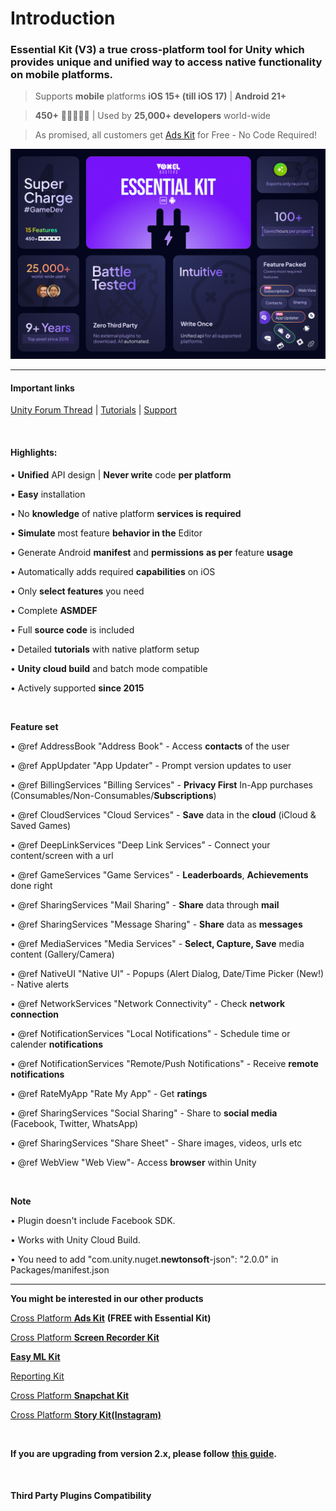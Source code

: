 # Introduction

### **Essential Kit (V3)** a true cross-platform tool for Unity which provides unique and unified way to access native functionality on mobile platforms.

> Supports **mobile** platforms **iOS 15+ (till iOS 17)** | **Android 21+**

> **450+** 🌟🌟🌟🌟🌟 | Used by **25,000+ developers** world-wide

> As promised, all customers get [Ads Kit](https://u3d.as/37du "https://u3d.as/37du") for Free - No Code Required!

![](resources/v3/asset-store/cover.png)

* * *

#### **Important links**

[Unity Forum Thread](http://bit.ly/1Ldxu4f "http://bit.ly/1Ldxu4f") | [Tutorials](https://assetstore.essentialkit.voxelbusters.com/ "https://assetstore.essentialkit.voxelbusters.com/") | [Support](https://discord.gg/y4kQAefbJ8 "https://discord.gg/y4kQAefbJ8")

<br>

#### **Highlights:**

• **Unified** API design | **Never write** code **per platform**

• **Easy** installation

• No **knowledge** of native platform **services is required**

• **Simulate** most feature **behavior in the** Editor

• Generate Android **manifest** and **permissions** **as per** feature **usage**

• Automatically adds required **capabilities** on iOS

• Only **select features** you need

• Complete **ASMDEF**

• Full **source code** is included

• Detailed **tutorials** with native platform setup

• **Unity cloud build** and batch mode compatible

• Actively supported **since 2015**

<br>

**Feature set**  

• @ref AddressBook "Address Book" - Access **contacts** of the user

• @ref AppUpdater "App Updater" \- Prompt version updates to user

• @ref BillingServices "Billing Services" \- **Privacy First** In-App purchases (Consumables/Non-Consumables/**Subscriptions**)

• @ref CloudServices "Cloud Services" - **Save** data in the **cloud** (iCloud & Saved Games)

• @ref DeepLinkServices "Deep Link Services" - Connect your content/screen with a url

• @ref GameServices "Game Services" - **Leaderboards**, **Achievements** done right

• @ref SharingServices "Mail Sharing" - **Share** data through **mail**

• @ref SharingServices "Message Sharing" - **Share** data as **messages**

• @ref MediaServices "Media Services" - **Select, Capture, Save** media content (Gallery/Camera)

• @ref NativeUI "Native UI" - Popups (Alert Dialog, Date/Time Picker (New!) - Native alerts

• @ref NetworkServices "Network Connectivity" - Check **network connection**

• @ref NotificationServices "Local Notifications" - Schedule time or calender **notifications**

• @ref NotificationServices "Remote/Push Notifications" - Receive **remote** **notifications**

• @ref RateMyApp "Rate My App" - Get **ratings**

• @ref SharingServices "Social Sharing" - Share to **social media** (Facebook, Twitter, WhatsApp)

• @ref SharingServices "Share Sheet" \- Share images, videos, urls etc

• @ref WebView "Web View"- Access **browser** within Unity

<br>

**Note**  

• Plugin doesn't include Facebook SDK.

• Works with Unity Cloud Build.

• You need to add "com.unity.nuget.**newtonsoft**\-json": "2.0.0" in Packages/manifest.json

* * *

**You might be interested in our other products**  

[Cross Platform **Ads Kit**](https://u3d.as/37du "https://u3d.as/37du") **(FREE with Essential Kit)**

[Cross Platform **Screen Recorder Kit**](http://u3d.as/1nN3 "http://u3d.as/1nN3")

[**Easy ML Kit**](https://u3d.as/2PMe "https://u3d.as/2PMe")

[Reporting Kit](https://u3d.as/2Q6p "https://u3d.as/2Q6p")

[Cross Platform **Snapchat Kit**](http://u3d.as/1gWc "http://u3d.as/1gWc")

[Cross Platform **Story Kit(Instagram)**](http://u3d.as/1pMn "http://u3d.as/1pMn")

<br>

**If you are upgrading from version 2.x, please follow** [**this guide**](https://assetstore.essentialkit.voxelbusters.com/upgrades/version-2.0.0 "https://assetstore.essentialkit.voxelbusters.com/upgrades/version-2.0.0")**.**

<br>

#### **Third Party Plugins Compatibility**
